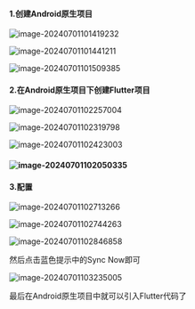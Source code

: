#### 1.创建Android原生项目

![image-20240701101419232](./assets/image-20240701101419232.png)

![image-20240701101441211](./assets/image-20240701101441211.png)

![image-20240701101509385](./assets/image-20240701101509385.png)

#### 2.在Android原生项目下创建Flutter项目

![image-20240701102257004](./assets/image-20240701102257004.png)

![image-20240701102319798](./assets/image-20240701102319798.png)

![image-20240701102423003](./assets/image-20240701102423003.png)

#### ![image-20240701102050335](./assets/image-20240701102050335.png)

#### 3.配置

![image-20240701102713266](./assets/image-20240701102713266.png)

![image-20240701102744263](./assets/image-20240701102744263.png)

![image-20240701102846858](./assets/image-20240701102846858.png)

然后点击蓝色提示中的Sync Now即可



![image-20240701103235005](./assets/image-20240701103235005.png)

最后在Android原生项目中就可以引入Flutter代码了